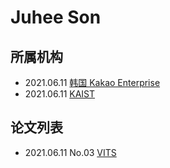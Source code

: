 # Juhee Son

## 所属机构

- 2021.06.11 [韩国 Kakao Enterprise](../Institutions/Kakao_Enterprise.md)
- 2021.06.11 [KAIST](../Institutions/KAIST_韩国科学技术研究所.md)

## 论文列表

- 2021.06.11 No.03 [VITS](../Models/E2E/2021.06.11_VITS.md)
